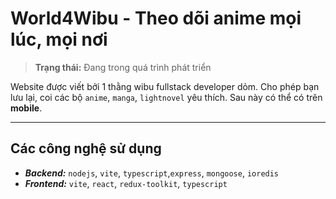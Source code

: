 # World4Wibu - Theo dõi anime mọi lúc, mọi nơi

> **Trạng thái:** Đang trong quá trình phát triển

Website được viết bởi 1 thằng wibu fullstack developer dỏm. Cho phép bạn lưu lại, coi các bộ `anime`, `manga`, `lightnovel` yêu thích. Sau này có thể có trên **mobile**.

---

## Các công nghệ sử dụng
- ***Backend:*** `nodejs`, `vite`, `typescript`,`express`, `mongoose`, `ioredis`
- ***Frontend:*** `vite`, `react`, `redux-toolkit`, `typescript`